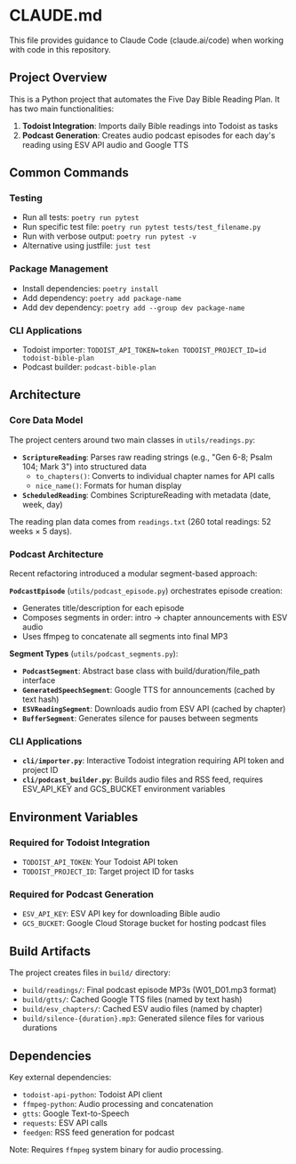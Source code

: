 # CLAUDE.md

This file provides guidance to Claude Code (claude.ai/code) when working with code in this repository.

## Project Overview

This is a Python project that automates the Five Day Bible Reading Plan. It has two main functionalities:
1. **Todoist Integration**: Imports daily Bible readings into Todoist as tasks
2. **Podcast Generation**: Creates audio podcast episodes for each day's reading using ESV API audio and Google TTS

## Common Commands

### Testing
- Run all tests: `poetry run pytest`
- Run specific test file: `poetry run pytest tests/test_filename.py`
- Run with verbose output: `poetry run pytest -v`
- Alternative using justfile: `just test`

### Package Management
- Install dependencies: `poetry install`
- Add dependency: `poetry add package-name`
- Add dev dependency: `poetry add --group dev package-name`

### CLI Applications
- Todoist importer: `TODOIST_API_TOKEN=token TODOIST_PROJECT_ID=id todoist-bible-plan`
- Podcast builder: `podcast-bible-plan`

## Architecture

### Core Data Model
The project centers around two main classes in `utils/readings.py`:

- **`ScriptureReading`**: Parses raw reading strings (e.g., "Gen 6-8; Psalm 104; Mark 3") into structured data
  - `to_chapters()`: Converts to individual chapter names for API calls
  - `nice_name()`: Formats for human display
- **`ScheduledReading`**: Combines ScriptureReading with metadata (date, week, day)

The reading plan data comes from `readings.txt` (260 total readings: 52 weeks × 5 days).

### Podcast Architecture
Recent refactoring introduced a modular segment-based approach:

**`PodcastEpisode`** (`utils/podcast_episode.py`) orchestrates episode creation:
- Generates title/description for each episode
- Composes segments in order: intro → chapter announcements with ESV audio
- Uses ffmpeg to concatenate all segments into final MP3

**Segment Types** (`utils/podcast_segments.py`):
- **`PodcastSegment`**: Abstract base class with build/duration/file_path interface
- **`GeneratedSpeechSegment`**: Google TTS for announcements (cached by text hash)
- **`ESVReadingSegment`**: Downloads audio from ESV API (cached by chapter)
- **`BufferSegment`**: Generates silence for pauses between segments

### CLI Applications
- **`cli/importer.py`**: Interactive Todoist integration requiring API token and project ID
- **`cli/podcast_builder.py`**: Builds audio files and RSS feed, requires ESV_API_KEY and GCS_BUCKET environment variables

## Environment Variables

### Required for Todoist Integration
- `TODOIST_API_TOKEN`: Your Todoist API token
- `TODOIST_PROJECT_ID`: Target project ID for tasks

### Required for Podcast Generation
- `ESV_API_KEY`: ESV API key for downloading Bible audio
- `GCS_BUCKET`: Google Cloud Storage bucket for hosting podcast files

## Build Artifacts

The project creates files in `build/` directory:
- `build/readings/`: Final podcast episode MP3s (W01_D01.mp3 format)
- `build/gtts/`: Cached Google TTS files (named by text hash)
- `build/esv_chapters/`: Cached ESV audio files (named by chapter)
- `build/silence-{duration}.mp3`: Generated silence files for various durations

## Dependencies

Key external dependencies:
- `todoist-api-python`: Todoist API client
- `ffmpeg-python`: Audio processing and concatenation
- `gtts`: Google Text-to-Speech
- `requests`: ESV API calls
- `feedgen`: RSS feed generation for podcast

Note: Requires `ffmpeg` system binary for audio processing.

